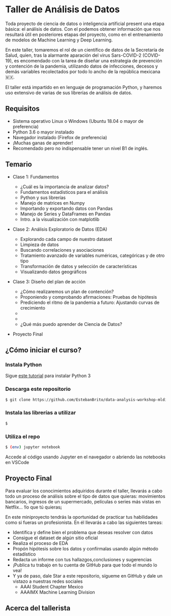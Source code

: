 # Taller de Análisis de Datos  #

Toda proyecto de ciencia de datos o inteligencia artificial present una etapa básica: el análisis de datos. Con el podemos obtener información que nos resultará útil en posteriores etapas del proyecto, como en el entrenamiento de modelos de Machine Learning y Deep Learning.

En este taller, tomaremos el rol de un científico de datos de la Secretaría de Salud, quien, tras la alarmante aparación del virus Sars-COVID-2 (COVID-19),
es encomendado con la tarea de diseñar una estrategia de prevención y contención de la pandemia, utilizando datos de infecciones, decesos y demás variables recolectados por todo lo ancho de la república mexicana 🇲🇽.

El taller está impartido en en lenguaje de programación Python, y haremos uso extensivo de varias de sus librerías de análisis de datos.

## Requisitos ##

* Sistema operativo Linux o Windows (Ubuntu 18.04 o mayor de preferencia)
* Python 3.6 o mayor instalado
* Navegador instalado (Firefox de preferencia)
* ¡Muchas ganas de aprender!
* Recomendado pero no indispensable tener un nivel B1 de inglés.

## Temario ##

* Clase 1: Fundamentos
    * ¿Cuál es la importancia de analizar datos?
    * Fundamentos estadísticos para el análisis
    * Python y sus librerías
    * Manejo de matrices en Numpy
    * Importando y exportando datos con Pandas
    * Manejo de Series y DataFrames en Pandas
    * Intro. a la visualización con matplotlib

* Clase 2: Análisis Exploratorio de Datos (EDA)
    * Explorando cada campo de nuestro dataset
    * Limpieza de datos
    * Buscando correlaciones y asociaciones
    * Tratamiento avanzado de variables numéricas, categóricas y de otro tipo
    * Transformación de datos y selección de características
    * Visualizando datos geográficos
* Clase 3: Diseño del plan de acción
    * ¿Cómo realizaremos un plan de contención?
    * Proponiendo y comprobando afirmaciones: Pruebas de hipótesis
    * Prediciendo el ritmo de la pandemia a futuro: Ajustando curvas de crecimiento
    * 
    *
    * ¿Qué más puedo aprender de Ciencia de Datos?

* Proyecto Final

## ¿Cómo iniciar el curso? ##

### Instala Python ###

Sigue [este tutorial]() para instalar Python 3

### Descarga este repositorio ####

```bash
$ git clone https://github.com/EstebanBrito/data-analysis-workshop-mldiv
```

### Instala las librerías a utilizar ###

```bash
$ 
```

### Utiliza el repo ###

```bash
$ (env) jupyter notebook
```

Accede al código usando Jupyter en el navegador o abriendo las notebooks en VSCode

## Proyecto Final ##

Para evaluar los conocimientos adquiridos durante el taller, llevarás a cabo todo un proceso de análisis sobre el tipo de datos que quieras: movimientos bancarios, ingresos de un supermercado, 
películas o series más vistas en Netflix... !lo que tú quieras¡

En este miniproyecto tendrás la oportunidad de practicar tus habilidades como si fueras un profesionista. En él llevarás a cabo las siguientes tareas:

* Identifica y define bien el problema que deseas resolver con datos
* Consigue el dataset de algún sitio oficial
* Realiza el proceso de EDA
* Propón hipótesis sobre los datos y confírmalas usando algún método estadístico
* Redacta un informe con tus hallazgos,conclusiones y sugerencias
* ¡Publica tu trabajo en tu cuenta de GitHub para que todo el mundo lo vea!
* Y ya de paso, dale Star a este repositorio, sígueme en GitHub y dale un vistazo a nuestras redes sociales
    * AAAI Student Chapter Mexico
    * AAAIMX Machine Learning Division

## Acerca del tallerista ##

